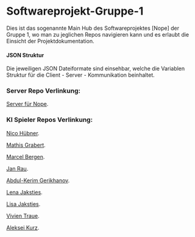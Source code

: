 # Softwareprojekt-Gruppe-1
Dies ist das sogenannte Main Hub des Softwareprojektes [Nope] der Gruppe 1, wo man zu jeglichen Repos navigieren kann und es erlaubt die Einsicht der Projektdokumentation.

#### JSON Struktur
Die jeweiligen JSON Dateiformate sind einsehbar, welche die Variablen Struktur für die Client - Server - Kommunikation beinhaltet.

### Server Repo Verlinkung:
[Server für Nope](https://github.com/Louis3797/nope-server).

### KI Spieler Repos Verlinkung:
[Nico Hübner](https://github.com/N1co420/NopeKiSpieler).

[Mathis Grabert](https://github.com/MaGrabert/NopeClient).

[Marcel Bergen](https://github.com/Marslel/SoftwareProjekt).

[Jan Rau](https://github.com/jrau1801/Nope-Client).

[Abdul-Kerim Gerikhanov](https://github.com/Skrpop/NopeClient).

[Lena Jaksties](https://github.com/LenaJaksties/NopeAiClient).

[Lisa Jaksties](https://github.com/LisaJaksties/nope).  

[Vivien Traue](https://github.com/vtraue/nope-ki).

[Aleksei Kurz](https://github.com/alekseikurz/nope_ss_23).

